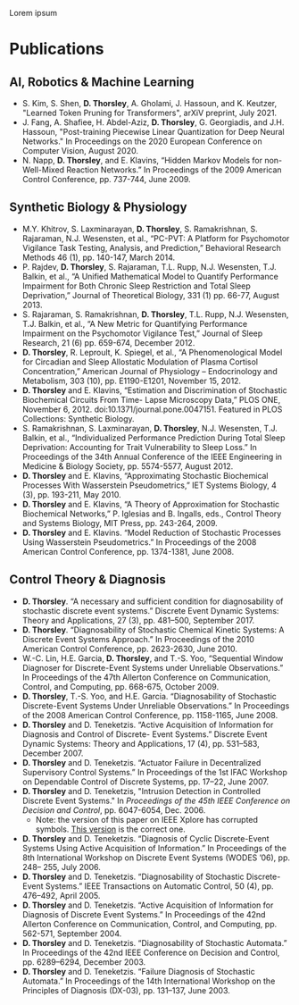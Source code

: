 Lorem ipsum
# Publications
## AI, Robotics & Machine Learning
* S. Kim, S. Shen, **D. Thorsley**, A. Gholami, J. Hassoun, and K. Keutzer, "Learned Token Pruning for Transformers", arXiV preprint, July 2021.
* J. Fang, A. Shafiee, H. Abdel-Aziz, **D. Thorsley**, G. Georgiadis, and J.H. Hassoun, "Post-training Piecewise Linear Quantization for Deep Neural Networks." In Proceedings on the 2020 European Conference on Computer Vision, August 2020.
* N. Napp, **D. Thorsley**, and E. Klavins, “Hidden Markov Models for non-Well-Mixed Reaction Networks.” In Proceedings of the 2009 American Control Conference, pp. 737-744, June 2009.

## Synthetic Biology & Physiology
* M.Y. Khitrov, S. Laxminarayan, **D. Thorsley**, S. Ramakrishnan, S. Rajaraman, N.J. Wesensten, et al., “PC-PVT: A Platform for Psychomotor Vigilance Task Testing, Analysis, and Prediction,” Behavioral Research Methods 46 (1), pp. 140-147, March 2014.
* P. Rajdev, **D. Thorsley**, S. Rajaraman, T.L. Rupp, N.J. Wesensten, T.J. Balkin, et al., “A Unified Mathematical Model to Quantify Performance Impairment for Both Chronic Sleep Restriction and Total Sleep Deprivation,” Journal of Theoretical Biology, 331 (1) pp. 66-77, August 2013.
* S. Rajaraman, S. Ramakrishnan, **D. Thorsley**, T.L. Rupp, N.J. Wesensten, T.J. Balkin, et al., “A New Metric for Quantifying Performance Impairment on the Psychomotor Vigilance Test,” Journal of Sleep Research, 21 (6) pp. 659-674, December 2012.
* **D. Thorsley**, R. Leproult, K. Spiegel, et al., “A Phenomenological Model for Circadian and Sleep Allostatic Modulation of Plasma Cortisol Concentration,” American Journal of Physiology – Endocrinology and Metabolism, 303 (10), pp. E1190-E1201, November 15, 2012.
* **D. Thorsley** and E. Klavins, “Estimation and Discrimination of Stochastic Biochemical Circuits From Time- Lapse Microscopy Data,” PLOS ONE, November 6, 2012. doi:10.1371/journal.pone.0047151. Featured in PLOS Collections: Synthetic Biology.
* S. Ramakrishnan, S. Laxminarayan, **D. Thorsley**, N.J. Wesensten, T.J. Balkin, et al., “Individualized Performance Prediction During Total Sleep Deprivation: Accounting for Trait Vulnerability to Sleep Loss.” In Proceedings of the 34th Annual Conference of the IEEE Engineering in Medicine & Biology Society, pp. 5574-5577, August 2012.
* **D. Thorsley** and E. Klavins, “Approximating Stochastic Biochemical Processes With Wasserstein Pseudometrics,” IET Systems Biology, 4 (3), pp. 193-211, May 2010.
* **D. Thorsley** and E. Klavins, “A Theory of Approximation for Stochastic Biochemical Networks,” P. Iglesias and B. Ingalls, eds., Control Theory and Systems Biology, MIT Press, pp. 243-264, 2009.
* **D. Thorsley** and E. Klavins. “Model Reduction of Stochastic Processes Using Wasserstein Pseudometrics.” In Proceedings of the 2008 American Control Conference, pp. 1374-1381, June 2008.

## Control Theory & Diagnosis
* **D. Thorsley**. “A necessary and sufficient condition for diagnosability of stochastic discrete event systems.” Discrete Event Dynamic Systems: Theory and Applications, 27 (3), pp. 481–500, September 2017.
* **D. Thorsley**. “Diagnosability of Stochastic Chemical Kinetic Systems: A Discrete Event Systems Approach.” In Proceedings of the 2010 American Control Conference, pp. 2623-2630, June 2010.
* W.-C. Lin, H.E. Garcia, **D. Thorsley**, and T.-S. Yoo, “Sequential Window Diagnoser for Discrete-Event Systems under Unreliable Observations.” In Proceedings of the 47th Allerton Conference on Communication, Control, and Computing, pp. 668-675, October 2009.
* **D. Thorsley**, T.-S. Yoo, and H.E. Garcia. “Diagnosability of Stochastic Discrete-Event Systems Under Unreliable Observations.” In Proceedings of the 2008 American Control Conference, pp. 1158-1165, June 2008.
* **D. Thorsley** and D. Teneketzis. “Active Acquisition of Information for Diagnosis and Control of Discrete- Event Systems.” Discrete Event Dynamic Systems: Theory and Applications, 17 (4), pp. 531–583, December 2007.
* **D. Thorsley** and D. Teneketzis. “Actuator Failure in Decentralized Supervisory Control Systems.” In Proceedings of the 1st IFAC Workshop on Dependable Control of Discrete Systems, pp. 17–22, June 2007.
* **D. Thorsley** and D. Teneketzis, "Intrusion Detection in Controlled Discrete Event Systems." In _Proceedings of the 45th IEEE Conference on Decision and Control_, pp. 6047-6054, Dec. 2006.
  * Note: the version of this paper on IEEE Xplore has corrupted symbols. [This version](./pubs/CDC2006.pdf) is the correct one.
* **D. Thorsley** and D. Teneketzis. “Diagnosis of Cyclic Discrete-Event Systems Using Active Acquisition of Information.” In Proceedings of the 8th International Workshop on Discrete Event Systems (WODES ’06), pp. 248– 255, July 2006.
* **D. Thorsley** and D. Teneketzis. “Diagnosability of Stochastic Discrete-Event Systems.” IEEE Transactions on Automatic Control, 50 (4), pp. 476–492, April 2005.
* **D. Thorsley** and D. Teneketzis. “Active Acquisition of Information for Diagnosis of Discrete Event Systems.” In Proceedings of the 42nd Allerton Conference on Communication, Control, and Computing, pp. 562-571, September 2004.
* **D. Thorsley** and D. Teneketzis. “Diagnosability of Stochastic Automata.” In Proceedings of the 42nd IEEE Conference on Decision and Control, pp. 6289–6294, December 2003.
* **D. Thorsley** and D. Teneketzis. “Failure Diagnosis of Stochastic Automata.” In Proceedings of the 14th International Workshop on the Principles of Diagnosis (DX-03), pp. 131–137, June 2003.